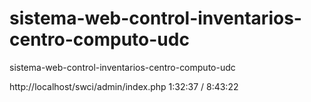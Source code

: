 # sistema-web-control-inventarios-centro-computo-udc
sistema-web-control-inventarios-centro-computo-udc

http://localhost/swci/admin/index.php
1:32:37 / 8:43:22

